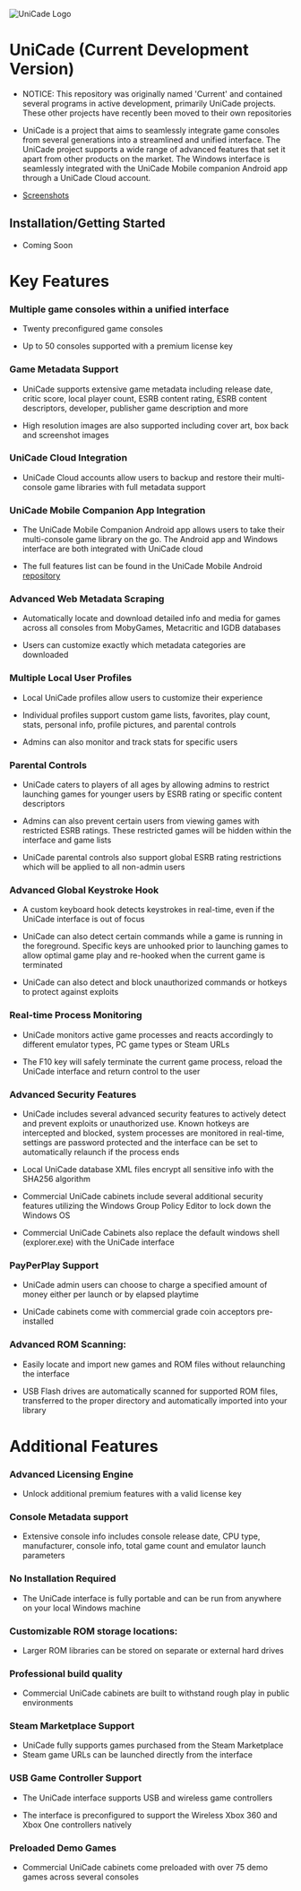 ![UniCade Logo](https://github.com/benlen10/UniCade/blob/master/Unicade/UniCade/Resources/UniCadeMarquee.png)

# UniCade (Current Development Version)

- NOTICE: This repository was originally named 'Current' and contained several programs in active development, primarily UniCade projects. These other projects have recently been moved to their own repositories

- UniCade is a project that aims to seamlessly integrate game consoles from several generations into a streamlined and unified interface. The UniCade project supports a wide range of advanced features that set it apart from other products on the market. The Windows interface is seamlessly integrated with the UniCade Mobile companion Android app through a UniCade Cloud account.  


- [Screenshots](https://github.com/benlen10/UniCade/tree/master/Screenshots)


## Installation/Getting Started
- Coming Soon

# Key Features 

### Multiple game consoles within a unified interface 
- Twenty preconfigured game consoles

- Up to 50 consoles supported with a premium license key

### Game Metadata Support
-  UniCade supports extensive game metadata including release date, critic score, local player count, ESRB content rating, ESRB content descriptors, developer, publisher game description and more

- High resolution images are also supported including cover art, box back and screenshot images

### UniCade Cloud Integration 
- UniCade Cloud accounts allow users to backup and restore their multi-console game libraries with full metadata support

### UniCade Mobile Companion App Integration
 - The UniCade Mobile Companion Android app allows users to take their multi-console game library on the go. The Android app and Windows interface are both integrated with UniCade cloud

- The full features list can be found in the UniCade Mobile Android [repository](https://github.com/benlen10/UniCade-Mobile-Android-Xamarin)

### Advanced Web Metadata Scraping 
- Automatically locate and download detailed info and media for games across all consoles from MobyGames, Metacritic and IGDB databases

- Users can customize exactly which metadata categories are downloaded

### Multiple Local User Profiles

- Local UniCade profiles allow users to customize their experience

- Individual profiles support custom game lists, favorites, play count, stats, personal info, profile pictures, and parental controls

- Admins can also monitor and track stats for specific users


### Parental Controls 
- UniCade caters to players of all ages by allowing admins to restrict launching games for younger users by ESRB rating or specific content descriptors

- Admins can also prevent certain users from viewing games with restricted ESRB ratings. These restricted games will be hidden within the interface and game lists

- UniCade parental controls also support global ESRB rating restrictions which will be applied to all non-admin users

### Advanced Global Keystroke Hook 
- A custom keyboard hook detects keystrokes in real-time, even if the UniCade interface is out of focus

- UniCade can also detect certain commands while a game is running in the foreground. Specific keys are unhooked prior to launching games to allow optimal game play and re-hooked when the current game is terminated

- UniCade can also detect and block unauthorized commands or hotkeys to protect against exploits

### Real-time Process Monitoring
- UniCade monitors active game processes and reacts accordingly to different emulator types, PC game types or Steam URLs

- The F10 key will safely terminate the current game process, reload the UniCade interface and return control to the user

### Advanced Security Features 
- UniCade includes several advanced security features to actively detect and prevent exploits or unauthorized use. Known hotkeys are intercepted and blocked, system processes are monitored in real-time, settings are password protected and the interface can be set to automatically relaunch if the process ends

- Local UniCade database XML files encrypt all sensitive info with the SHA256 algorithm 

- Commercial UniCade cabinets include several additional security features utilizing the Windows Group Policy Editor to lock down the Windows OS

- Commercial UniCade Cabinets also replace the default windows shell (explorer.exe) with the UniCade interface 

### PayPerPlay Support
- UniCade admin users can choose to charge a specified amount of money either per launch or by elapsed playtime

- UniCade cabinets come with commercial grade coin acceptors pre-installed

### Advanced ROM Scanning: 
- Easily locate and import new games and ROM files without relaunching the interface

- USB Flash drives are automatically scanned for supported ROM files, transferred to the proper directory and automatically imported into your library


# Additional Features

### Advanced Licensing Engine
- Unlock additional premium features with a valid license key

### Console Metadata support
- Extensive console info includes console release date, CPU type, manufacturer, console info, total game count and emulator launch parameters

### No Installation Required 
- The UniCade interface is fully portable and can be run from anywhere on your local Windows machine

### Customizable ROM storage locations: 
- Larger ROM libraries can be stored on separate or external hard drives

### Professional build quality
- Commercial UniCade cabinets are built to withstand rough play in public environments

### Steam Marketplace Support  
- UniCade fully supports games purchased from the Steam Marketplace
- Steam game URLs can be launched directly from the interface

### USB Game Controller Support 
- The UniCade interface supports USB and wireless game controllers

- The interface is preconfigured to support the Wireless Xbox 360 and Xbox One controllers natively

### Preloaded Demo Games 
- Commercial UniCade cabinets come preloaded with over 75 demo games across several consoles
